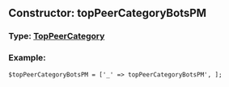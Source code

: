 ## Constructor: topPeerCategoryBotsPM  



### Type: [TopPeerCategory](../types/TopPeerCategory.md)

### Example:


```
$topPeerCategoryBotsPM = ['_' => topPeerCategoryBotsPM', ];
```